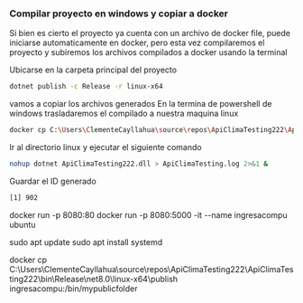 ### Compilar proyecto en windows y copiar a docker

Si bien es cierto el proyecto ya cuenta con un archivo de docker file, puede iniciarse automaticamente en docker, pero esta vez compilaremos el proyecto y subiremos los archivos compilados a docker usando la terminal

Ubicarse en la carpeta principal del proyecto

```sh
dotnet publish -c Release -r linux-x64
```

vamos a copiar los archivos generados
En la termina de powershell de windows trasladaremos el compilado a nuestra maquina linux

```sh
docker cp C:\Users\ClementeCayllahua\source\repos\ApiClimaTesting222\ApiClimaTesting222\bin\Release\net8.0\linux-x64\publish serverlinuxPrueba:/bin/mydotnetproject
```


Ir al directorio linux y ejecutar el siguiente comando 

```sh
nohup dotnet ApiClimaTesting222.dll > ApiClimaTesting.log 2>&1 &
```

Guardar el ID generado

```sh
[1] 902
```



docker run -p 8080:80
docker run -p 8080:5000 -it --name ingresacompu ubuntu

sudo apt update
sudo apt install systemd


docker cp C:\Users\ClementeCayllahua\source\repos\ApiClimaTesting222\ApiClimaTesting222\bin\Release\net8.0\linux-x64\publish ingresacompu:/bin/mypublicfolder